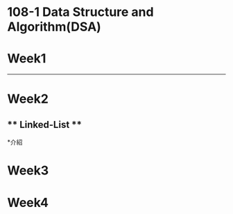 # 108-1 Data Structure and Algorithm(DSA)
# Week1
****

# Week2
## ** Linked-List **
*介紹


# Week3


# Week4
